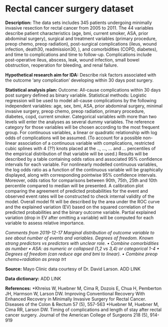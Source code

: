 # Rectal cancer surgery dataset 

**Description:** The data sets includes 345 patients undergoing minimally invasive resection for rectal cancer 
from 2005 to 2011. The 44 variables describe patient characteristics (age, bmi, current smoker, 
ASA, prior abdominal surgery), surgical and treatment variables (primary procedure, preop chemo, preop radiation), post-surgical complications (ileus, wound infection, death30, readmission30, ), and comorbidities (COPD, diabetes), and time to complications and time to follow-up. Complications include post-operative ileus, abscess, leak, wound infection, small bowel obstruction, reoperation for bleeding, and renal failure. 

**Hypothetical research aim for IDA:** Describe risk factors associated with the outcome ‘any complication’ developing within 30 days post surgery. 

**Statistical analysis plan:**
Outcome: All-cause complications within 30 days post surgery defined as binary variable.
Statistical methods: Logistic regression will be used to model all-cause complications by the following independent variables: age, sex, bmi, ASA, prior abdominal surgery, minimal invasive surgery, preop chemo, preop radiation, primary procedure, diabetes, copd, current smoker. 
Categorical variables with more than two levels will enter the analyses as several dummy variables. The reference category for those variables will be chosen according to the most frequent group.
For continuous variables, a linear or quadratic relationship with log odds of complications will be assumed. (To account for a possible non-linear association of a continuous variable with complications, restricted cubic splines with 4 (??) knots placed at the .., ..., ... and ... percentiles of the empirical distribution of that variable will be used.)
Results will be described by a table containing odds ratios and associated 95% confidence intervals for each variable. For nonlinearly modelled continuous variables, the log odds ratio as a function of the continuous variable will be graphically displayed, along with corresponding pointwise 95% confidence intervals. Moreover, odds ratios for comparisons between 90th, 75th, 25th and 10th percentile compared to median will be presented. A calibration plot comparing the agreement of predicted probabilities for the event and observed event rates will be constructed to check internal validity of the model. Overall model fit will be described by the area under the ROC curve and the explained variation (EV) based on the squared correlation of the predicted probabilities and the binary outcome variable. Partial explained variation (drop in EV after omitting a variable) will be computed for each variable to assess relative importance.

*Comments from 2019-12-17
Marginal distribution of outcome variable to see about number of events and variables. Degrees of freedom. Known strong predictors vs predictors with unclear role.
•	Combine comorbidities as number 
•	ASA: as numeric or collapsed (1,2 vs 3,4) or categorical 1-4
•	Degrees of freedom (can reduce age and bmi to linear).
•	Combine preop chemo+radiation as preop trt*


**Source:** Mayo Clinic data courtesy of Dr. David Larson.  ADD LINK

**Data dictionary:**  ADD LINK

**References:**
*Khreiss W, Huebner M, Cima R, Dozois E, Chua H, Pemberton JH, Harmson W,  Larson DW. Improving Conventional Recovery With Enhanced Recovery in Minimally Invasive Surgery for Rectal Cancer. Diseases of the Colon & Rectum 57 (5), 557-563
*Huebner M, Huebner M, Cima RR, Larson DW. Timing of complications and length of stay after rectal cancer surgery. Journal of the American College of Surgeons 218 (5), 914-919
